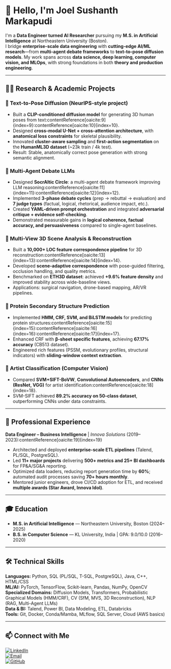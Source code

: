 # 👋 Hello, I'm Joel Sushanth Markapudi  

I'm a **Data Engineer turned AI Researcher** pursuing my **M.S. in Artificial Intelligence** at Northeastern University (Boston).  
I bridge **enterprise-scale data engineering** with **cutting-edge AI/ML research**—from **multi-agent debate frameworks** to **text-to-pose diffusion models**. My work spans across **data science, deep learning, computer vision, and MLOps**, with strong foundations in both **theory and production engineering**.  

---

## 🧑‍💻 Research & Academic Projects

### 🔹 Text-to-Pose Diffusion (NeurIPS-style project)
- Built a **CLIP-conditioned diffusion model** for generating 3D human poses from text:contentReference[oaicite:9]{index=9}:contentReference[oaicite:10]{index=10}.  
- Designed **cross-modal U-Net + cross-attention architecture**, with **anatomical loss constraints** for skeletal plausibility.  
- Innovated **cluster-aware sampling** and **first-action segmentation** on the **HumanML3D dataset** (~23k train / 4k test).  
- Result: Stable, anatomically correct pose generation with strong semantic alignment.  

### 🔹 Multi-Agent Debate LLMs
- Designed **SocrAItic Circle**: a multi-agent debate framework improving LLM reasoning:contentReference[oaicite:11]{index=11}:contentReference[oaicite:12]{index=12}.  
- Implemented **3-phase debate cycles** (prep → rebuttal → evaluation) and **7 judge types** (factual, logical, rhetorical, audience impact, etc.).  
- Created **YAML-driven prompt orchestration** and integrated **adversarial critique + evidence self-checking**.  
- Demonstrated measurable gains in **logical coherence, factual accuracy, and persuasiveness** compared to single-agent baselines.  

### 🔹 Multi-View 3D Scene Analysis & Reconstruction
- Built a **10,000+ LOC feature correspondence pipeline** for 3D reconstruction:contentReference[oaicite:13]{index=13}:contentReference[oaicite:14]{index=14}.  
- Developed **scene-adaptive correspondence** with pose-guided filtering, occlusion handling, and quality metrics.  
- Benchmarked on **ETH3D dataset**: achieved **+9.6% feature density** and improved stability across wide-baseline views.  
- Applications: surgical navigation, drone-based mapping, AR/VR pipelines.  

### 🔹 Protein Secondary Structure Prediction
- Implemented **HMM, CRF, SVM, and BiLSTM models** for predicting protein structures:contentReference[oaicite:15]{index=15}:contentReference[oaicite:16]{index=16}:contentReference[oaicite:17]{index=17}.  
- Enhanced CRF with **β-sheet specific features**, achieving **67.17% accuracy** (CB513 dataset).  
- Engineered rich features (PSSM, evolutionary profiles, structural indicators) with **sliding-window context extraction**.  

### 🔹 Artist Classification (Computer Vision)
- Compared **SVM+SIFT-BoVW**, **Convolutional Autoencoders**, and **CNNs (ResNet, VGG)** for artist identification:contentReference[oaicite:18]{index=18}.  
- SVM-SIFT achieved **89.2% accuracy on 50-class dataset**, outperforming CNNs under data constraints.  

---

## 💼 Professional Experience

**Data Engineer – Business Intelligence** | *Innova Solutions* (2019–2023):contentReference[oaicite:19]{index=19}  
- Architected and deployed **enterprise-scale ETL pipelines** (Talend, PL/SQL, PostgreSQL).  
- Led **11+ major projects** delivering **500+ metrics and 25+ BI dashboards** for FP&A/SG&A reporting.  
- Optimized data loaders, reducing report generation time by **60%**; automated audit processes saving **70+ hours monthly**.  
- Mentored junior engineers, drove CI/CD adoption for ETL, and received **multiple awards (Star Award, Innova Idol)**.  

---

## 🎓 Education
- **M.S. in Artificial Intelligence** — Northeastern University, Boston (2024–2025)  
- **B.S. in Computer Science** — KL University, India | GPA: 9.0/10.0 (2016–2020)  

---

## 🛠️ Technical Skills

**Languages:** Python, SQL (PL/SQL, T-SQL, PostgreSQL), Java, C++, HTML/CSS  
**ML/AI:** PyTorch, TensorFlow, Scikit-learn, Pandas, NumPy, OpenCV  
**Specialized Domains:** Diffusion Models, Transformers, Probabilistic Graphical Models (HMM/CRF), CV (SfM, MVS, 3D Reconstruction), NLP (RAG, Multi-Agent LLMs)  
**Data & BI:** Talend, Power BI, Data Modeling, ETL, Databricks  
**Tools:** Git, Docker, Conda/Mamba, MLflow, SQL Server, Cloud (AWS basics)  

---

## 📫 Connect with Me
[![LinkedIn](https://img.shields.io/badge/-LinkedIn-0077B5?style=flat-square&logo=linkedin&logoColor=white)](https://linkedin.com/in/joemjs/)  
[![Email](https://img.shields.io/badge/-Email-D14836?style=flat-square&logo=gmail&logoColor=white)](mailto:markapudi.j@northeastern.edu)  
[![GitHub](https://img.shields.io/badge/-GitHub-181717?style=flat-square&logo=github&logoColor=white)](https://github.com/mjsushanth)  
